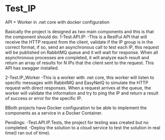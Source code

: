 # Test_IP
API + Worker in .net core with docker configuration


Basically the project is designed as two main components and this is that the component should do:
1-Test.API.IP:
 -This is a RestFul API that will receive the HTTP request from the client, validate if the IP group is in the correct format, if so, send an asynchronous call to test each IP, this request will be published on RabbitMQ queue and it will wait for response. When all asynchronous processes are completed, it will analyze each result and return an array of results for N IPs that the client sent to the request.
This API has swagger installed.

2-Test.IP_Worker
  -This is a worker with .net core, this worker will listen to specific messages with RabbitMQ and EasyNetQ to simulate the HTTP request with direct responses. When a request arrives at the queue, the worker will validate the information and try to ping the IP and return a result of success or error for the specific IP.
  

BBoth projects have Docker configuration to be able to implement the components as a service in a Docker Container.

Pendings:
  -Test.API.IP.Tests, the project for testing was created but no completed.
  -Deploy the solution to a cloud service to test the solution in real time(I ran out of time).
 
